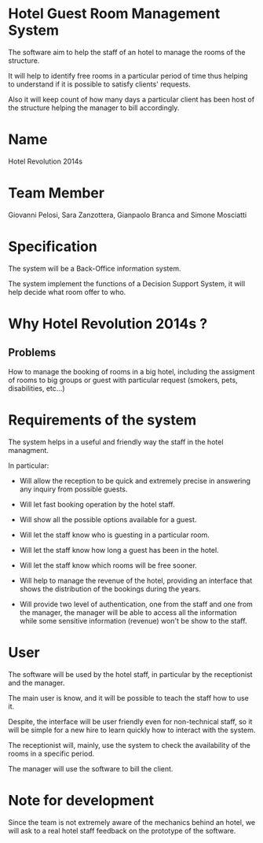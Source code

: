 
# Hotel Guest Room Management System

The software aim to help the staff of an hotel to manage the rooms of the structure.

It will help to identify free rooms in a particular period of time thus helping to understand if it is possible to satisfy clients' requests.

Also it will keep count of how many days a particular client has been host of the structure helping the manager to bill accordingly.

# Name

Hotel Revolution 2014s

# Team Member

Giovanni Pelosi, Sara Zanzottera, Gianpaolo Branca and Simone Mosciatti

# Specification

The system will be a Back-Office information system.

The system implement the functions of a Decision Support System, it will help decide what room offer to who.

# Why Hotel Revolution 2014s ?

## Problems

How to manage the booking of rooms in a big hotel, including the assigment of rooms to big groups or guest with particular request (smokers, pets, disabilities, etc...)

# Requirements of the system

The system helps in a useful and friendly way the staff in the hotel managment.

In particular:

* Will allow the reception to be quick and extremely precise in answering any inquiry from possible guests.

* Will let fast booking operation by the hotel staff.

* Will show all the possible options available for a guest.

* Will let the staff know who is guesting in a particular room.

* Will let the staff know how long a guest has been in the hotel.

* Will let the staff know which rooms will be free sooner.

* Will help to manage the revenue of the hotel, providing an interface that shows the distribution of the bookings during the years.

* Will provide two level of authentication, one from the staff and one from the manager, the manager will be able to access all the information while some sensitive information (revenue) won't be show to the staff.

# User

The software will be used by the hotel staff, in particular by the receptionist and the manager.

The main user is know, and it will be possible to teach the staff how to use it.

Despite, the interface will be user friendly even for non-technical staff, so it will be simple for a new hire to learn quickly how to interact with the system.

The receptionist will, mainly, use the system to check the availability of the rooms in a specific period.

The manager will use the software to bill the client.

# Note for development

Since the team is not extremely aware of the mechanics behind an hotel, we will ask to a real hotel staff feedback on the prototype of the software.
